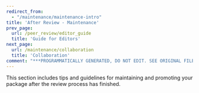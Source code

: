 ```yaml
---
redirect_from:
  - "/maintenance/maintenance-intro"
title: 'After Review - Maintenance'
prev_page:
  url: /peer_review/editor_guide
  title: 'Guide for Editors'
next_page:
  url: /maintenance/collaboration
  title: 'Collaboration'
comment: "***PROGRAMMATICALLY GENERATED, DO NOT EDIT. SEE ORIGINAL FILES IN /content***"
---
```

This section includes tips and guidelines for maintaining and promoting your package after the review process has finished.
